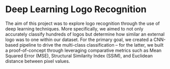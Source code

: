 # Deep Learning Logo Recognition

The aim of this project was to explore logo recognition through the use of deep learning techniques.  More specifically, we aimed to not only accurately classify hundreds of logos but determine how similar an external logo was to one within our dataset. For the primary goal, we created a CNN-based pipeline to drive the multi-class classification – for the latter, we built a proof-of-concept through leveraging comparative metrics such as Mean Squared Error (MSE), Structural Similarity Index (SSIM), and Euclidean distance between pixel values. 
